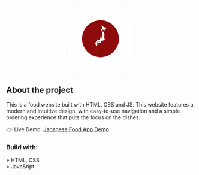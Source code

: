 <div align='center'><img src="https://github.com/ExpeditoMoraes/japaneseat-food/blob/main/img/icon.png"/></div>

<h2>About the project</h2>

<p>This is a food website built with HTML. CSS and JS. This
website features a modern and intuitive design, with easy-to-use navigation and a
simple ordering experience that puts the focus on the dishes.</p>

👉 Live Demo: <a href='https://japaneseat-uxpedesign.netlify.app/'>Japanese Food App Demo</a>

<h3>Build with:</h3>

» HTML, CSS <br>
» JavaSript
